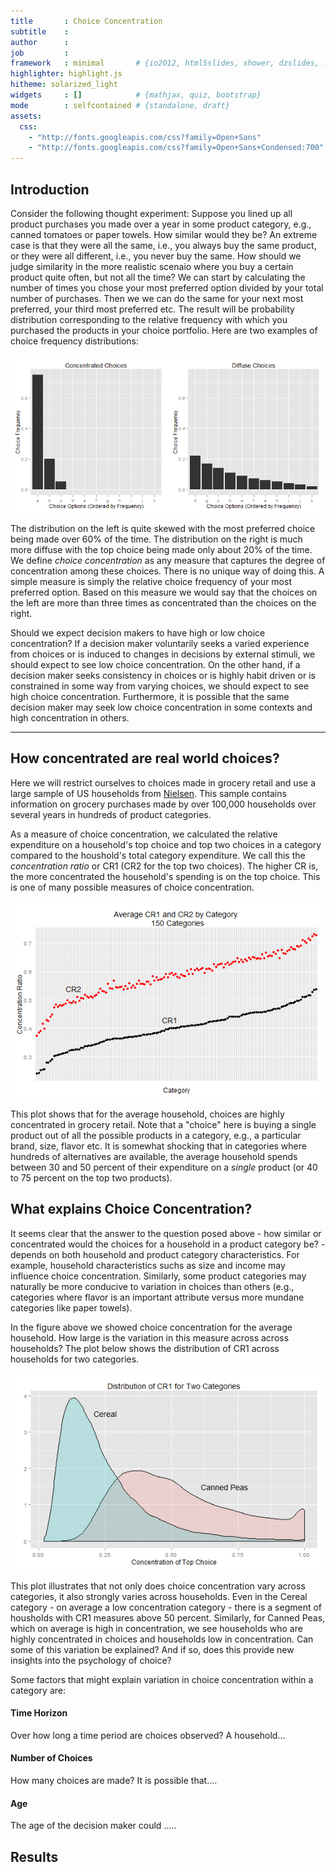 ```yaml
---
title       : Choice Concentration 
subtitle    : 
author      : 
job         : 
framework   : minimal       # {io2012, html5slides, shower, dzslides, ...}
highlighter: highlight.js
hitheme: solarized_light
widgets     : []            # {mathjax, quiz, bootstrap}
mode        : selfcontained # {standalone, draft}
assets:
  css: 
    - "http://fonts.googleapis.com/css?family=Open+Sans"
    - "http://fonts.googleapis.com/css?family=Open+Sans+Condensed:700"
---
```











## Introduction

Consider the following thought experiment: Suppose you lined up all product purchases you made over a year in some product category, e.g., canned tomatoes or paper towels. How similar would they be? An extreme case is that they were all the same, i.e., you always buy the same product, or they were all different, i.e., you never buy the same. How should we judge similarity in the more realistic scenaio where you buy a certain product quite often, but not all the time? We can start by calculating the number of times you chose your most preferred option divided by your total number of purchases. Then we we can do the same for your next most preferred, your third most preferred etc. The result will be probability distribution corresponding to the relative frequency with which you purchased the products in your choice portfolio. Here are two examples of choice frequency distributions: 

![plot of chunk plot.hypothetical.choices](figure/plot.hypothetical.choices.png) 


The distribution on the left is quite skewed with the most preferred choice being made over 60% of the time. The distribution on the right is much more diffuse with the top choice being made only about 20% of the time. We define *choice concentration* as any measure that captures the degree of concentration among these choices. There is no unique way of doing this. A simple measure is simply the relative choice frequency of your most preferred option. Based on this measure we would say that the choices on the left are more than three times as concentrated than the choices on the right.

Should we expect decision makers to have high or low choice concentration? If a decision maker voluntarily seeks a varied experience from choices or is induced to changes in decisions by external stimuli, we should expect to see low choice concentration. On the other hand, if a decision maker seeks consistency in choices or is highly habit driven or is constrained in some way from varying choices, we should expect to see high choice concentration. Furthermore, it is possible that the same decision maker may seek low choice concentration in some contexts and high concentration in others. 

---------------------
## How concentrated are real world choices?

Here we will restrict ourselves to choices made in grocery retail and use a large sample of US households from [Nielsen](http://www.nielsen.com/us/en/nielsen-solutions/nielsen-measurement/nielsen-retail-measurement.html). This sample contains information on grocery purchases made by over 100,000 households over several years in hundreds of product categories.  

As a measure of choice concentration, we calculated the relative expenditure on a household's top choice and top two choices in a category compared to the houshold's total category expenditure. We call this the *concentration ratio* or CR1 (CR2 for the top two choices). The higher CR is, the more concentrated the household's spending is on the top choice. This is one of many possible measures of choice concentration. 

![plot of chunk plot.average.cr](figure/plot.average.cr.png) 


This plot shows that for the average household, choices are highly concentrated in grocery retail. Note that a "choice" here is buying a single product out of all the possible products in a category, e.g., a particular brand, size, flavor etc. It is somewhat shocking that in categories where hundreds of alternatives are available, the average household spends between 30 and 50 percent of their expenditure on a *single* product (or 40 to 75 percent on the top two products). 


## What explains Choice Concentration?

It seems clear that the answer to the question posed above - how similar or concentrated would the choices for a household in a product category be? - depends on both household and product category characteristics. For example, household characteristics suchs as size and income may influence choice concentration. Similarly, some product categories may naturally be more conducive to variation in choices than others (e.g., categories where flavor is an important attribute versus more mundane categories like paper towels).

In the figure above we showed choice concentration for the average household. How large is the variation in this measure across across households? The plot below shows the distribution of CR1 across households for two categories. 

![plot of chunk plot.distribution.cr1](figure/plot.distribution.cr1.png) 


This plot illustrates that not only does choice concentration vary across categories, it also strongly varies across households. Even in the Cereal category - on average a low concentration category - there is a segment of housholds with CR1 measures above 50 percent. Similarly, for Canned Peas, which on average is high in concentration, we see households who are highly concentrated in choices and households low in concentration. Can some of this variation be explained? And if so, does this provide new insights into the psychology of choice? 

Some factors that might explain variation in choice concentration within a category are:

#### Time Horizon

Over how long a time period are choices observed? A household...

#### Number of Choices 

How many choices are made? It is possible that....

#### Age 

The age of the decision maker could .....

## Results






